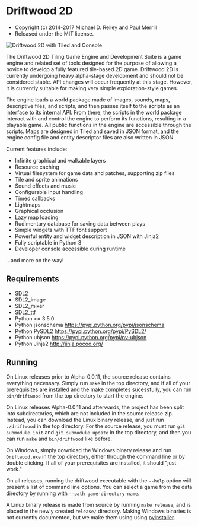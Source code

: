 # Driftwood 2D

* Copyright (c) 2014-2017 Michael D. Reiley and Paul Merrill
* Released under the MIT license.

![Driftwood 2D with Tiled and Console](https://i.imgur.com/XdbQO1P.png)

The Driftwood 2D Tiling Game Engine and Development Suite is a game engine and related set of tools designed for the purpose of allowing a novice to develop a fully featured tile-based 2D game. Driftwood 2D is currently undergoing heavy alpha-stage development and should not be considered stable. API changes will occur frequently at this stage. However, it is currently suitable for making very simple exploration-style games.

The engine loads a world package made of images, sounds, maps, descriptive files, and scripts, and then passes itself to the scripts as an interface to its internal API. From there, the scripts in the world package interact with and control the engine to perform its functions, resulting in a playable game. All public functions in the engine are accessible through the scripts. Maps are designed in Tiled and saved in JSON format, and the engine config file and entity descriptor files are also written in JSON.

Current features include:
* Infinite graphical and walkable layers
* Resource caching
* Virtual filesystem for game data and patches, supporting zip files
* Tile and sprite animations
* Sound effects and music
* Configurable input handling
* Timed callbacks
* Lightmaps
* Graphical occlusion
* Lazy map loading
* Rudimentary database for saving data between plays
* Simple widgets with TTF font support
* Powerful entity and widget description in JSON with Jinja2
* Fully scriptable in Python 3
* Developer console accessible during runtime

...and more on the way!


## Requirements

* SDL2
* SDL2_image
* SDL2_mixer
* SDL2_ttf
* Python >= 3.5.0
* Python jsonschema <https://pypi.python.org/pypi/jsonschema>
* Python PySDL2 <https://pypi.python.org/pypi/PySDL2/>
* Python ubjson <https://pypi.python.org/pypi/py-ubjson>
* Python Jinja2 <http://jinja.pocoo.org/>


## Running

On Linux releases prior to Alpha-0.0.11, the source release contains everything necessary. Simply run ```make``` in the top directory, and if all of your prerequisites are installed and the make completes sucessfully, you can run ```bin/driftwood``` from the top directory to start the engine.

On Linux releases Alpha-0.0.11 and afterwards, the project has been split into subdirectories, which are not included in the source release zip. Instead, you can download the Linux binary release, and just run ```./driftwood``` in the top directory. For the source release, you must run ```git submodule init``` and ```git submodule update``` in the top directory, and then you can run ```make``` and ```bin/driftwood``` like before.

On Windows, simply download the Windows binary release and run ```Driftwood.exe``` in the top directory, either through the command line or by double clicking. If all of your prerequisites are installed, it should "just work."

On all releases, running the driftwood executable with the ```--help``` option will present a list of command line options. You can select a game from the data directory by running with ```--path game-directory-name```.

A Linux binary release is made from source by running ```make release```, and is placed in the newly created ```release/``` directory. Making Windows binaries is not currently documented, but we make them using using [pyinstaller](http://www.pyinstaller.org/).

